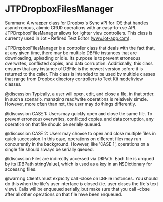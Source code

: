 JTPDropboxFilesManager
======================

Summary:
A wrapper class for Dropbox's Sync API for iOS that handles asynchronous, atomic CRUD operations with an easy-to-use API. JTPDropboxFilesManager allows for lighter view controllers. This class is currently used in Jot – Refined Text Editor (www.jot-app.com).

 JTPDropboxFilesManager is a controller class that deals with the fact that, at any given time, there may be multiple DBFile instances that are downloading, uploading or idle. Its purpose is to prevent erroneous overwrites, conflicted copies, and data corruption. Additionally, this class ensures that any instance of DBFile is the newest version before it is returned to the caller. This class is intended to be used by multiple classes that range from Dropbox directory controllers to Text Kit model/view classes.
 
 @discussion Typically, a user will open, edit, and close a file, in that order. In such a scenario, managing read/write operations is relatively simple. However, more often than not, the user may do things differently.
 
 @discussion CASE 1: Users may quickly open and close the same file. To prevent erroneous overwrites, conflicted copies, and data corruption, any operation on that file should be serially queued.
 
 @discussion CASE 2: Users may choose to open and close multiple files in quick succession. In this case, operations on different files may run concurrently in the background. However, like 'CASE 1', operations on a single file should always be serially queued.
 
 @discussion Files are indirectly accessed via DBPath. Each file is uniqued by its [DBPath stringValue], which is used as a key in an NSDictionary for accessing files.
 
 @warning Clients must explicity call -close on DBFile instances. You should do this when the file's user interface is closed (i.e. user closes the file's text view). Calls will be enqueued serially, but make sure that you call -close after all other operations on that file have been enqueued.
